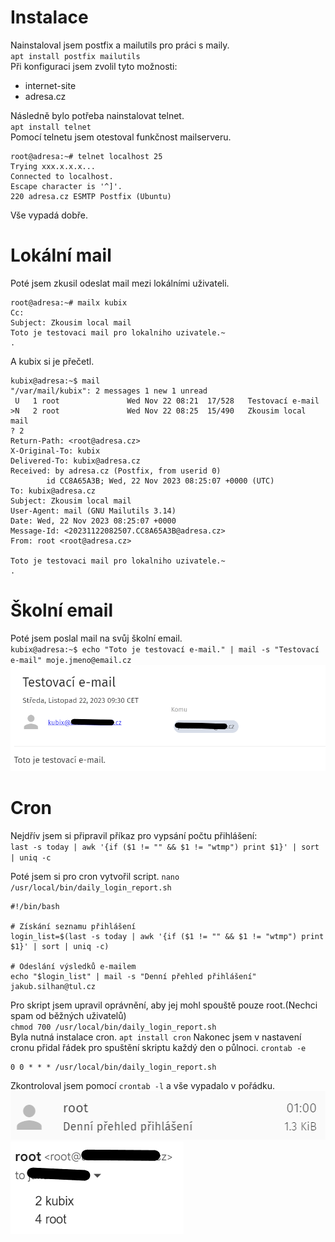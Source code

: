 # Instalace
Nainstaloval jsem postfix a mailutils pro práci s maily.  
`apt install postfix mailutils`   
Při konfiguraci jsem zvolil tyto možnosti:   
- internet-site
- adresa.cz

Následně bylo potřeba nainstalovat telnet.  
`apt install telnet`  
Pomocí telnetu jsem otestoval funkčnost mailserveru.  
```
root@adresa:~# telnet localhost 25
Trying xxx.x.x.x...
Connected to localhost.
Escape character is '^]'.
220 adresa.cz ESMTP Postfix (Ubuntu)
```
Vše vypadá dobře.
# Lokální mail
Poté jsem zkusil odeslat mail mezi lokálními uživateli.
```
root@adresa:~# mailx kubix
Cc:
Subject: Zkousim local mail
Toto je testovaci mail pro lokalniho uzivatele.~
.
```
A kubix si je přečetl.
```
kubix@adresa:~$ mail
"/var/mail/kubix": 2 messages 1 new 1 unread
 U   1 root               Wed Nov 22 08:21  17/528   Testovací e-mail
>N   2 root               Wed Nov 22 08:25  15/490   Zkousim local mail
? 2
Return-Path: <root@adresa.cz>
X-Original-To: kubix
Delivered-To: kubix@adresa.cz
Received: by adresa.cz (Postfix, from userid 0)
        id CC8A65A3B; Wed, 22 Nov 2023 08:25:07 +0000 (UTC)
To: kubix@adresa.cz
Subject: Zkousim local mail
User-Agent: mail (GNU Mailutils 3.14)
Date: Wed, 22 Nov 2023 08:25:07 +0000
Message-Id: <20231122082507.CC8A65A3B@adresa.cz>
From: root <root@adresa.cz>

Toto je testovaci mail pro lokalniho uzivatele.~
.
```

# Školní email
Poté jsem poslal mail na svůj školní email.  
`kubix@adresa:~$ echo "Toto je testovací e-mail." | mail -s "Testovací e-mail" moje.jmeno@email.cz`  
![Testovací mail](publicmail.png)
# Cron
Nejdřív jsem si připravil příkaz pro vypsání počtu přihlášení:   
`last -s today | awk '{if ($1 != "" && $1 != "wtmp") print $1}' | sort | uniq -c
`

Poté jsem si pro cron vytvořil script.
`nano /usr/local/bin/daily_login_report.sh`
```
#!/bin/bash

# Získání seznamu přihlášení
login_list=$(last -s today | awk '{if ($1 != "" && $1 != "wtmp") print $1}' | sort | uniq -c)

# Odeslání výsledků e-mailem
echo "$login_list" | mail -s "Denní přehled přihlášení" jakub.silhan@tul.cz
```
Pro skript jsem upravil oprávnění, aby jej mohl spouště pouze root.(Nechci spam od běžných uživatelů)  
`chmod 700 /usr/local/bin/daily_login_report.sh`  
Byla nutná instalace cron.
`apt install cron`
Nakonec jsem v nastavení cronu přidal řádek pro spuštění skriptu každý den o půlnoci.
`crontab -e`
```
0 0 * * * /usr/local/bin/daily_login_report.sh
```
Zkontroloval jsem pomocí `crontab -l` a vše vypadalo v pořádku.
![Test Času](time.png)
![Zobrazení přihlášení](logins.png)